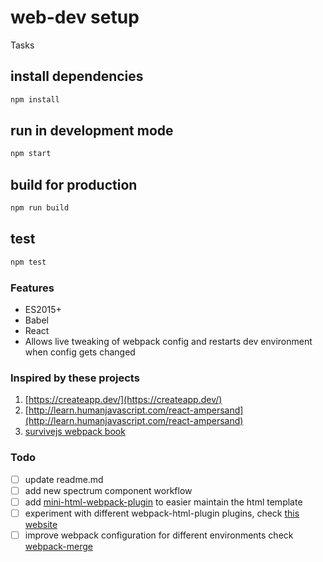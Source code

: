 # web-dev setup

Tasks

## install dependencies

```sh
npm install
```

## run in development mode

```sh
npm start
```

## build for production

```sh
npm run build
```

## test

```sh
npm test
```

### Features

- ES2015+
- Babel
- React
- Allows live tweaking of webpack config and restarts dev environment when config gets changed

### Inspired by these projects

1. [https://createapp.dev/](https://createapp.dev/)
2. [http://learn.humanjavascript.com/react-ampersand](http://learn.humanjavascript.com/react-ampersand)
3. [survivejs webpack book](https://survivejs.com/webpack/foreword)

### Todo

- [ ] update readme.md
- [ ] add new spectrum component workflow
- [ ] add [mini-html-webpack-plugin](https://www.npmjs.com/package/mini-html-webpack-plugin) to easier maintain the html template
- [ ] experiment with different webpack-html-plugin plugins, check [this website](https://survivejs.com/webpack/developing/getting-started/)
- [ ] improve webpack configuration for different environments check [webpack-merge](https://survivejs.com/webpack/developing/composing-configuration/#setting-up-webpack-merge)
